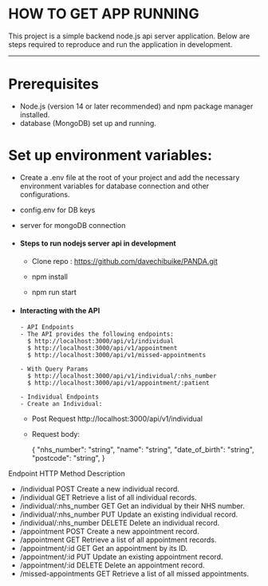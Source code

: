 # HOW TO GET APP RUNNING

This project is a simple backend node.js api server application.
Below are steps required to reproduce and run the application in development.

---

# Prerequisites

- Node.js (version 14 or later recommended) and npm package manager installed.
- database (MongoDB) set up and running.

# Set up environment variables:

- Create a .env file at the root of your project and add the necessary environment variables for database connection and other configurations.
- config.env for DB keys
- server for mongoDB connection

- #### Steps to run nodejs server api in **development**

  - Clone repo : https://github.com/davechibuike/PANDA.git

  - npm install
  - npm run start

- #### Interacting with the API

      - API Endpoints
      - The API provides the following endpoints:
        $ http://localhost:3000/api/v1/individual
        $ http://localhost:3000/api/v1/appointment
        $ http://localhost:3000/api/v1/missed-appointments

      - With Query Params
        $ http://localhost:3000/api/v1/individual/:nhs_number
        $ http://localhost:3000/api/v1/appointment/:patient

      - Individual Endpoints
      - Create an Individual:

  - Post Request http://localhost:3000/api/v1/individual
  - Request body:

    {
    "nhs_number": "string",
    "name": "string",
    "date_of_birth": "string",
    "postcode": "string",
    }

Endpoint HTTP Method Description

- /individual   POST  Create a new individual record.
- /individual   GET Retrieve a list of all individual records.
- /individual/:nhs_number GET Get an individual by their NHS number.
- /individual/:nhs_number PUT Update an existing individual record.
- /individual/:nhs_number DELETE Delete an individual record.
- /appointment POST Create a new appointment record.
- /appointment GET Retrieve a list of all appointment records.
- /appointment/:id GET Get an appointment by its ID.
- /appointment/:id PUT Update an existing appointment record.
- /appointment/:id DELETE Delete an appointment record.
- /missed-appointments GET Retrieve a list of all missed appointments.
